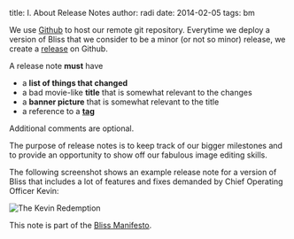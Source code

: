 title: I. About Release Notes
author: radi
date: 2014-02-05
tags: bm

We use [Github](http://www.github.com) to host our remote git repository.
Everytime we deploy a version of Bliss that we consider to be a minor (or
not so minor) release, we create a [release](https://github.com/blog/1547-release-your-software) on Github.

A release note __must__ have

* a __list of things that changed__
* a bad movie-like __title__ that is somewhat relevant to the changes
* a __banner picture__ that is somewhat relevant to the title
* a reference to a [__tag__](http://git-scm.com/book/en/Git-Basics-Tagging)

Additional comments are optional.

The purpose of release notes is to keep track of our bigger milestones
and to provide an opportunity to show off our fabulous image editing skills.

The following screenshot shows an example release note for a version of Bliss that
includes a lot of features and fixes demanded by Chief Operating Officer Kevin:

![The Kevin Redemption](http://i.imgur.com/hdYN3Io.png)

This note is part of the [Bliss Manifesto](/notes/bliss_manifesto).
